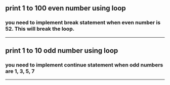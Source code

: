 ## print 1 to 100 even number using loop

### you need to implement break statement when even number is 52. This will break the loop.

---

## print 1 to 10 odd number using loop

### you need to implement continue statement when odd numbers are 1, 3, 5, 7

---
